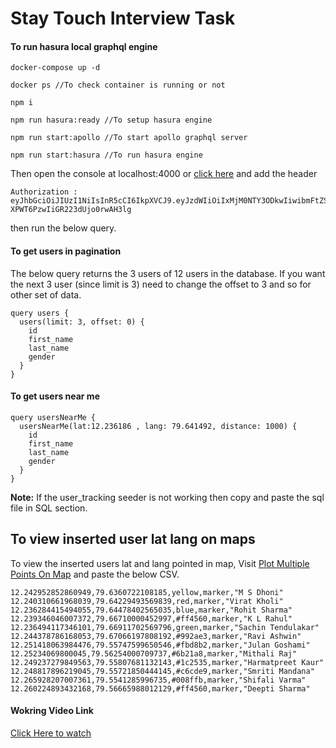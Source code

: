 # Stay Touch Interview Task

#### To run hasura local graphql engine

```
docker-compose up -d 

docker ps //To check container is running or not

npm i

npm run hasura:ready //To setup hasura engine

npm run start:apollo //To start apollo graphql server

npm run start:hasura //To run hasura engine

```

Then open the console at localhost:4000 or [click here](http://localhost:4000) and add the header 

```
Authorization : eyJhbGciOiJIUzI1NiIsInR5cCI6IkpXVCJ9.eyJzdWIiOiIxMjM0NTY3ODkwIiwibmFtZSI6IkpvaG4gRG9lIiwiaWF0IjoxNTE2MjM5MDIyLCJ1c2VyX25hbWUiOiJhZG1pbiIsImVtYWlsIjoiYWRtaW5AYWRtaW4uY29tIn0.dAfJ6Y3wTJGj3iD-XPWT6PzwIiGR223dUjo0rwAH3lg
```
then run the below query.

#### To get users in pagination

The below query returns the 3 users of 12 users in the database.  If you want the next 3 user (since limit is 3) need to change the offset to 3 and so for other set of data.

```
query users {
  users(limit: 3, offset: 0) {
    id
    first_name
    last_name
    gender
  }
}

```


#### To get users near me
```
query usersNearMe {
  usersNearMe(lat:12.236186 , lang: 79.641492, distance: 1000) {
    id
    first_name
    last_name
    gender
  }
}
```

**Note:** If the user_tracking seeder is not working then copy and paste the sql file in SQL section.

## To view inserted user lat lang on maps

To view the inserted users lat and lang pointed in map, Visit [Plot Multiple Points On Map](https://mobisoftinfotech.com/tools/plot-multiple-points-on-map/) and paste the below CSV.


```
12.242952852860949,79.6360722108185,yellow,marker,"M S Dhoni"
12.240310661968039,79.64229493569839,red,marker,"Virat Kholi"
12.236284415494055,79.64478402565035,blue,marker,"Rohit Sharma"
12.239346046007372,79.66710000452997,#ff4560,marker,"K L Rahul"
12.236494117346101,79.66911702569796,green,marker,"Sachin Tendulakar"
12.244378786168053,79.67066197808192,#992ae3,marker,"Ravi Ashwin"
12.251418063984476,79.55747599650546,#fbd8b2,marker,"Julan Goshami"
12.25234069800045,79.56254000709737,#6b21a8,marker,"Mithali Raj"
12.249237279849563,79.55807681132143,#1c2535,marker,"Harmatpreet Kaur"
12.248817896219045,79.55721850444145,#c6cde9,marker,"Smriti Mandana"
12.265928207007361,79.5541285996735,#008ffb,marker,"Shifali Varma"
12.260224893432168,79.56665988012129,#ff4560,marker,"Deepti Sharma"
```

#### Wokring Video Link

[Click Here to watch](https://drive.google.com/file/d/15qYcBnyDAJVZz98w7e1gnNa6WUdTk7RS/view?usp=sharing)

